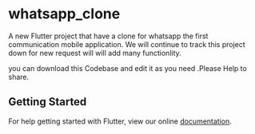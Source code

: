 # whatsapp_clone

A new Flutter project that have a clone for whatsapp the first communication mobile application.
We will continue to track this project down for new request will will add many functionlity.

you can download this Codebase and edit it as you need .Please Help to share.

## Getting Started

For help getting started with Flutter, view our online
[documentation](https://flutter.io/).
